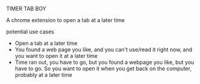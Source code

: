 TIMER TAB BOY

A chrome extension to open a tab at a later time

potential use cases
- Open a tab at a later time
- You found a web page you like, and you can't use/read it right now, and you want to open it at a later time
- Time ran out, you have to go, but you found a webpage you like, but you have to go. So you want to open it when you get back on the computer, probably at a later time
